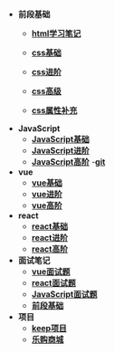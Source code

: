 - **前段基础**
  - [**html学习笔记**](./html/html.md)
  - [**css基础**](./css笔记/css基础.md)
  - [**css进阶**](./css笔记/css进阶.md)
  - [**css高级**](./css笔记/css高级.md)

  - [**css属性补充**](./css笔记/css属性补充.md)
- **JavaScript**
  - [**JavaScript基础**](./javascript/javascript基础.md)
  - [**JavaScript进阶**](#)
  - [**JavaScript高阶**](#)
-[**git**](./git使用笔记/笔记.md)
- **vue**
  - [**vue基础**](#)
  - [**vue进阶**](#)
  - [**vue高阶**](#)
- **react**
  - [**react基础**](./react/react基础.md)
  - [**react进阶**](#)
  - [**react高阶**](#)
- **面试笔记**
    - [**vue面试题**](./面试题/vue面试.md)
    - [**react面试题**](./面试题/react面试.md)
    - [**JavaScript面试题**](./面试题/javascript面试.md)
    - [**前段基础**](./面试题/前段基础面试.md)
- **项目**
  - [**keep项目**](https://gitee.com/f1927865184/xuan-su-loves-learning)
  - [**乐购商城**](https://gitee.com/f1927865184/xuan-su-loves-learning)

